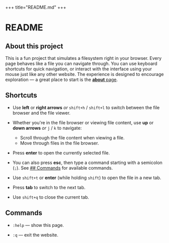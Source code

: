 +++
title="README.md"
+++

# README

## About this project

This is a fun project that simulates a filesystem right in your browser. Every page behaves like a file you can navigate through. You can use keyboard shortcuts for quick navigation, or interact with the interface using your mouse just like any other website. The experience is designed to encourage exploration — a great place to start is the [**about** page](/about).


## Shortcuts

- Use **left** or **right arrows** *or* `shift+h` / `shift+l` to switch between the file browser and the file viewer.

- Whether you're in the file browser or viewing file content, use **up** or **down arrows** *or* `j` / `k` to navigate:
  - Scroll through the file content when viewing a file.
  - Move through files in the file browser.

- Press **enter** to open the currently selected file.

- You can also press **esc**, then type a command starting with a semicolon (`;`). See [## Commands](#commands) for available commands.

- Use `shift+t` or **enter** (while holding `shift`) to open the file in a new tab.

- Press **tab** to switch to the next tab.

- Use `shift+q` to close the current tab.

## Commands

- `:help` — show this page.

- `:q` — exit the website.
